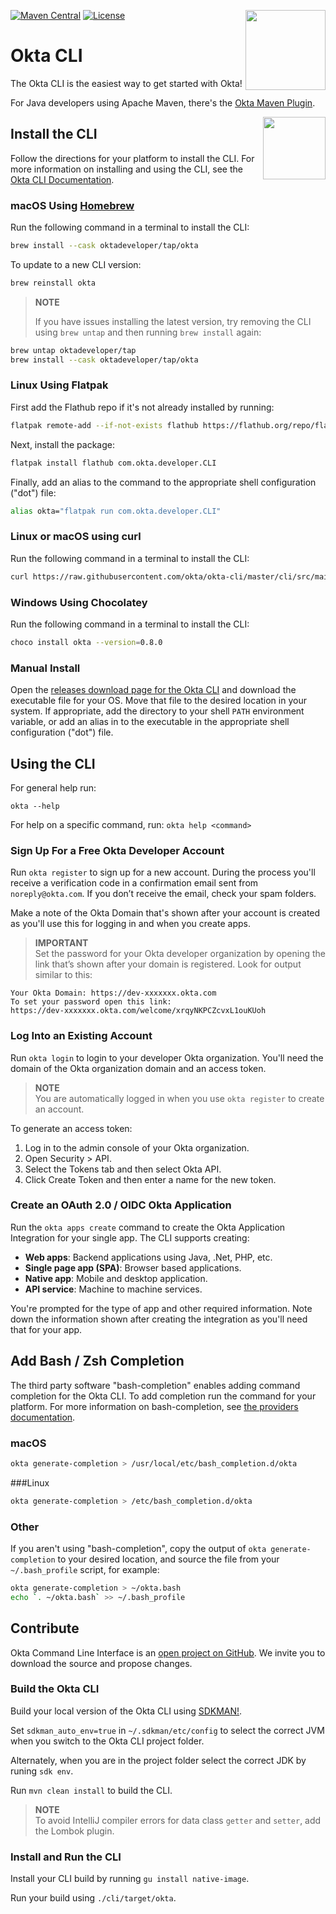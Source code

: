 [<img src="images/okta-cli-blink-min.svg" align="right" width="128px"/>](https://devforum.okta.com/)
[![Maven Central](https://img.shields.io/maven-central/v/com.okta.cli/okta-cli?label=maven%20central%20[BETA]&style=plastic)](https://search.maven.org/#search%7Cga%7C1%7Cg%3A%22com.okta.cli%22%20a%3A%22okta-cli%22)
[![License](https://img.shields.io/badge/License-Apache%202.0-blue.svg)](https://opensource.org/licenses/Apache-2.0)

Okta CLI
========

The Okta CLI is the easiest way to get started with Okta! 

For Java developers using Apache Maven, there's the [Okta Maven Plugin](https://github.com/oktadev/okta-maven-plugin). 

<a href="https://foojay.io/today/works-with-openjdk">
   <img align="right" 
        src="https://github.com/foojayio/badges/raw/main/works_with_openjdk/Works-with-OpenJDK.png"   
        width="100">
</a>

## Install the CLI

Follow the directions for your platform to install the CLI. For more information on installing and using the CLI, see the [Okta CLI Documentation](https://cli.okta.com/).

### macOS Using [Homebrew](https://brew.sh/)

Run the following command in a terminal to install the CLI:

```bash
brew install --cask oktadeveloper/tap/okta
```

To update to a new CLI version:

```bash
brew reinstall okta
```

>**NOTE**
> 
>If you have issues installing the latest version, try removing the CLI using `brew untap` and then running `brew install` again:
>

```bash
brew untap oktadeveloper/tap
brew install --cask oktadeveloper/tap/okta
```

### Linux Using Flatpak
First add the Flathub repo if it's not already installed by running:

```bash
flatpak remote-add --if-not-exists flathub https://flathub.org/repo/flathub.flatpakrepo
```

Next, install the package:

```bash
flatpak install flathub com.okta.developer.CLI
```

Finally, add an alias to the command to the appropriate shell configuration ("dot") file:

```bash
alias okta="flatpak run com.okta.developer.CLI"
```

### Linux or macOS using curl

Run the following command in a terminal to install the CLI:

```bash
curl https://raw.githubusercontent.com/okta/okta-cli/master/cli/src/main/scripts/install.sh | bash
```

### Windows Using Chocolatey

Run the following command in a terminal to install the CLI:

```bash
choco install okta --version=0.8.0
```

### Manual Install

Open the [releases download page for the Okta CLI](https://github.com/okta/okta-cli/releases) and download the executable file for your OS. Move that file to the desired location in your system. If appropriate, add the directory to your shell `PATH` environment variable, or add an alias in to the executable in the appropriate shell configuration ("dot") file.


## Using the CLI

For general help run:

`okta --help`

For help on a specific command, run:
`okta help <command>`


### Sign Up For a Free Okta Developer Account

Run `okta register` to sign up for a new account. During the process you'll receive a verification code in a confirmation email sent from `noreply@okta.com`. If you don’t receive the email, check your spam folders.

Make a note of the Okta Domain that's shown after your account is created as you'll use this for logging in and when you create apps.

>**IMPORTANT**<br/> Set the password for your Okta developer organization by opening the link that’s shown after your domain is registered. Look for output similar to this:
>
```
Your Okta Domain: https://dev-xxxxxxx.okta.com
To set your password open this link:
https://dev-xxxxxxx.okta.com/welcome/xrqyNKPCZcvxL1ouKUoh
```


### Log Into an Existing Account

Run `okta login` to login to your developer Okta organization. You'll need the domain of the Okta organization domain and an access token.

> **NOTE**<br/> You are automatically logged in when you use `okta register` to create an account.

To generate an access token:

1. Log in to the admin console of your Okta organization.
1. Open Security > API.
1. Select the Tokens tab and then select Okta API.
1. Click Create Token and then enter a name for the new token.


### Create an OAuth 2.0 / OIDC Okta Application

Run the `okta apps create` command to create the Okta Application Integration for your single app. The CLI supports creating:

- **Web apps**: Backend applications using Java, .Net, PHP, etc.
- **Single page app (SPA)**: Browser based applications.
- **Native app**: Mobile and desktop application.
- **API service**: Machine to machine services.

You're prompted for the type of app and other required information. Note down the information shown after creating the integration as you'll need that for your app.


## Add Bash / Zsh Completion

The third party software "bash-completion" enables adding command completion for the Okta CLI. To add completion run the command for your platform. For more information on bash-completion, see [the providers documentation](https://picocli.info/autocomplete.html#_installing_completion_scripts_permanently_in_bashzsh).

### macOS

```sh
okta generate-completion > /usr/local/etc/bash_completion.d/okta
```

###Linux

```sh
okta generate-completion > /etc/bash_completion.d/okta
```

### Other

If you aren't using "bash-completion", copy the output of `okta generate-completion` to your desired location, and source the file from your `~/.bash_profile` script, for example:

```sh
okta generate-completion > ~/okta.bash
echo `. ~/okta.bash` >> ~/.bash_profile
```

## Contribute

Okta Command Line Interface is an [open project on GitHub](https://github.com/okta/okta-cli/blob/master). We invite you to download the source and propose changes.

### Build the Okta CLI

Build your local version of the Okta CLI using [SDKMAN!](https://sdkman.io/).

Set `sdkman_auto_env=true` in `~/.sdkman/etc/config` to select the correct JVM when you switch to the Okta CLI project folder.

Alternately, when you are in the project folder select the correct JDK by runing `sdk env`.

Run `mvn clean install` to build the CLI.

>**NOTE**<br/> To avoid IntelliJ compiler errors for data class `getter` and `setter`, add the Lombok plugin.


### Install and Run the CLI

Install your CLI build by running `gu install native-image`.

Run your build using `./cli/target/okta`.
